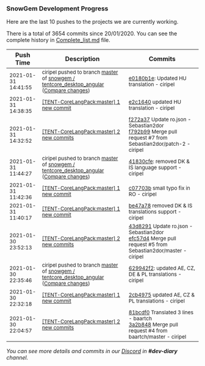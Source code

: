 
### SnowGem Development Progress

Here are the last 10 pushes to the projects we are currently working.

There is a total of 3654 commits since 20/01/2020. You can see the complete history in
 [Complete_list.md](Complete_list.md) file.

| Push Time | Description | Commits |
| --- | --- | --- |
| <sub>2021-01-31 14:41:55</sub> | <sub>ciripel pushed to branch [master](https://gitlab.com/snowgem/tentcore_desktop_angular/commits/master) of [snowgem / tentcore\_desktop\_angular](https://gitlab.com/snowgem/tentcore_desktop_angular) ([Compare changes](https://gitlab.com/snowgem/tentcore_desktop_angular/compare/41830cfe68f73bfd753b597febf4785d3524dac4...e0180b1efdc1f56b2b7623611e8e1a4a63d5976e))</sub> | <sub>[e0180b1e](https://gitlab.com/snowgem/tentcore_desktop_angular/-/commit/e0180b1efdc1f56b2b7623611e8e1a4a63d5976e): Updated HU translation - ciripel</sub> |
| <sub>2021-01-31 14:38:35</sub> | <sub>[[TENT-CoreLangPack:master] 1 new commit](https://github.com/TENTOfficial/TENT-CoreLangPack/commit/e2c1640d7bb5d2e11e5a6c5e3c979091a697d232)</sub> | <sub>[e2c1640](https://github.com/TENTOfficial/TENT-CoreLangPack/commit/e2c1640d7bb5d2e11e5a6c5e3c979091a697d232) updated HU translation - ciripel</sub> |
| <sub>2021-01-31 14:32:52</sub> | <sub>[[TENT-CoreLangPack:master] 2 new commits](https://github.com/TENTOfficial/TENT-CoreLangPack/compare/c07703bc1505...f792b99667d2)</sub> | <sub>[f272a37](https://github.com/TENTOfficial/TENT-CoreLangPack/commit/f272a37bcc2ca71682c165e01d7904fb4c1fd55f) Update ro.json - Sebastian2dor<br>[f792b99](https://github.com/TENTOfficial/TENT-CoreLangPack/commit/f792b99667d2d3bf7e0e48eb27eacf364a9b45b2) Merge pull request #7 from Sebastian2dor/patch-2 - ciripel</sub> |
| <sub>2021-01-31 11:44:27</sub> | <sub>ciripel pushed to branch [master](https://gitlab.com/snowgem/tentcore_desktop_angular/commits/master) of [snowgem / tentcore\_desktop\_angular](https://gitlab.com/snowgem/tentcore_desktop_angular) ([Compare changes](https://gitlab.com/snowgem/tentcore_desktop_angular/compare/629942f2f7806540b947ae2aeb148e25ef97e59c...41830cfe68f73bfd753b597febf4785d3524dac4))</sub> | <sub>[41830cfe](https://gitlab.com/snowgem/tentcore_desktop_angular/-/commit/41830cfe68f73bfd753b597febf4785d3524dac4): removed DK & IS language support - ciripel</sub> |
| <sub>2021-01-31 11:42:36</sub> | <sub>[[TENT-CoreLangPack:master] 1 new commit](https://github.com/TENTOfficial/TENT-CoreLangPack/commit/c07703bc1505d9cd948124e6a5f075f344e9079a)</sub> | <sub>[c07703b](https://github.com/TENTOfficial/TENT-CoreLangPack/commit/c07703bc1505d9cd948124e6a5f075f344e9079a) small typo fix in RO - ciripel</sub> |
| <sub>2021-01-31 11:40:17</sub> | <sub>[[TENT-CoreLangPack:master] 1 new commit](https://github.com/TENTOfficial/TENT-CoreLangPack/commit/be47a787e100754a481fd43ac91514eadcc3afc3)</sub> | <sub>[be47a78](https://github.com/TENTOfficial/TENT-CoreLangPack/commit/be47a787e100754a481fd43ac91514eadcc3afc3) removed DK & IS translations support - ciripel</sub> |
| <sub>2021-01-30 23:52:13</sub> | <sub>[[TENT-CoreLangPack:master] 2 new commits](https://github.com/TENTOfficial/TENT-CoreLangPack/compare/2cb4975de258...efc57d474e2f)</sub> | <sub>[43d8291](https://github.com/TENTOfficial/TENT-CoreLangPack/commit/43d8291e365880fdd9345125c8678b0bd4ad09d4) Update ro.json - Sebastian2dor<br>[efc57d4](https://github.com/TENTOfficial/TENT-CoreLangPack/commit/efc57d474e2f56b26bdff6d7a9e1fa44e891da02) Merge pull request #5 from Sebastian2dor/master - ciripel</sub> |
| <sub>2021-01-30 22:35:46</sub> | <sub>ciripel pushed to branch [master](https://gitlab.com/snowgem/tentcore_desktop_angular/commits/master) of [snowgem / tentcore\_desktop\_angular](https://gitlab.com/snowgem/tentcore_desktop_angular) ([Compare changes](https://gitlab.com/snowgem/tentcore_desktop_angular/compare/1a5daf3e75bc75ade97248cd7afeb9eef13b21fe...629942f2f7806540b947ae2aeb148e25ef97e59c))</sub> | <sub>[629942f2](https://gitlab.com/snowgem/tentcore_desktop_angular/-/commit/629942f2f7806540b947ae2aeb148e25ef97e59c): updated AE, CZ, DE & PL translations - ciripel</sub> |
| <sub>2021-01-30 22:32:18</sub> | <sub>[[TENT-CoreLangPack:master] 1 new commit](https://github.com/TENTOfficial/TENT-CoreLangPack/commit/2cb4975de2580bdd936a4f74e0b9b6f208702eab)</sub> | <sub>[2cb4975](https://github.com/TENTOfficial/TENT-CoreLangPack/commit/2cb4975de2580bdd936a4f74e0b9b6f208702eab) updated AE, CZ & PL translations - ciripel</sub> |
| <sub>2021-01-30 22:04:57</sub> | <sub>[[TENT-CoreLangPack:master] 2 new commits](https://github.com/TENTOfficial/TENT-CoreLangPack/compare/3d129648e90d...3a2b848695f9)</sub> | <sub>[81bcdf0](https://github.com/TENTOfficial/TENT-CoreLangPack/commit/81bcdf07bb75f8fa3f7d56323a911af32bcaabaa) Translated 3 lines - baartch<br>[3a2b848](https://github.com/TENTOfficial/TENT-CoreLangPack/commit/3a2b848695f948f1ba37ae44d6b8e7add5d2504c) Merge pull request #4 from baartch/master - ciripel</sub> |

_You can see more details and commits in our [Discord](https://discord.gg/zumGnbg) in **#dev-diary** channel._
